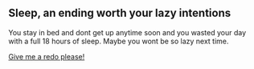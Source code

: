 ## Sleep, an ending worth your lazy intentions

You stay in bed and dont get up anytime soon
and you wasted your day with a full 18 hours of sleep.
Maybe you wont be so lazy next time.

[Give me a redo please!](Journey-begins.md)

